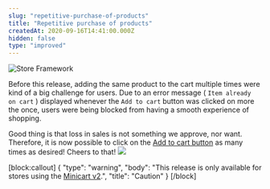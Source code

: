 ```yaml
---
slug: "repetitive-purchase-of-products"
title: "Repetitive purchase of products"
createdAt: 2020-09-16T14:41:00.000Z
hidden: false
type: "improved"
---
```


![Store Framework](https://img.shields.io/badge/-Store%20Framework-red)

Before this release, adding the same product to the cart multiple times were kind of a big challenge for users. Due to an error message ( `Item already on cart` ) displayed whenever the `Add to cart` button was clicked on more the once,  users were being blocked from having a smooth experience of shopping.

Good thing is that loss in sales is not something we approve, nor want. Therefore, it is now possible to click on the [Add to cart button](https://vtex.io/docs/components/content-blocks/vtex.add-to-cart-button/) as many times as desired! Cheers to that!
![](https://cdn.jsdelivr.net/gh/vtexdocs/dev-portal-content@readme-docs/docs/release-notes/cbaf8d8-add-to-cart-loop_14.gif)

[block:callout]
{
  "type": "warning",
  "body": "This release is only available for stores using the [Minicart v2](https://vtex.io/docs/components/content-blocks/vtex.minicart/).",
  "title": "Caution"
}
[/block]
